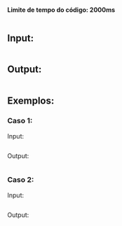 # 

**Limite de tempo do código: 2000ms**


![]()



## Input:


```

```


## Output:



```

```



## Exemplos:

### Caso 1:

Input:
```

```

Output:
```

```

### Caso 2:

Input:
```

```

Output:
```

```
